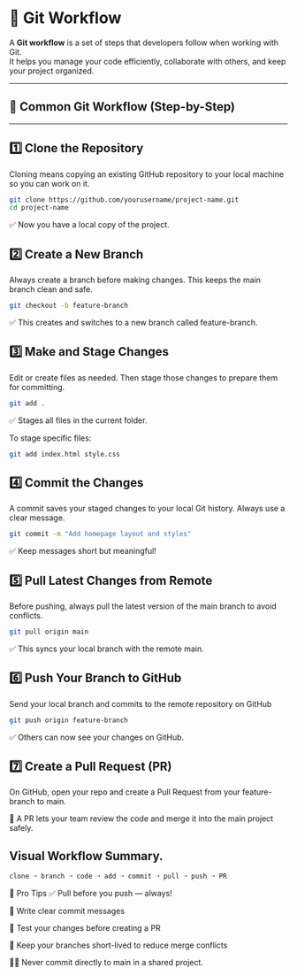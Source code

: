# 🔁 Git Workflow

A **Git workflow** is a set of steps that developers follow when working with Git.  
It helps you manage your code efficiently, collaborate with others, and keep your project organized.

---

## 🧭 Common Git Workflow (Step-by-Step)

---

## 1️⃣ Clone the Repository

Cloning means copying an existing GitHub repository to your local machine so you can work on it.

```bash
git clone https://github.com/yourusername/project-name.git
cd project-name
```
✅ Now you have a local copy of the project.

## 2️⃣ Create a New Branch

Always create a branch before making changes. This keeps the main branch clean and safe.

```bash
git checkout -b feature-branch
```
✅ This creates and switches to a new branch called feature-branch.

## 3️⃣ Make and Stage Changes
Edit or create files as needed. Then stage those changes to prepare them for committing.
```bash
git add .

```
✅ Stages all files in the current folder.

To stage specific files:
```bash
git add index.html style.css
```
## 4️⃣ Commit the Changes
A commit saves your staged changes to your local Git history. Always use a clear message.
```bash 
git commit -m "Add homepage layout and styles"
```
✅ Keep messages short but meaningful!

## 5️⃣ Pull Latest Changes from Remote
Before pushing, always pull the latest version of the main branch to avoid conflicts.
```bash
git pull origin main
```
✅ This syncs your local branch with the remote main.

## 6️⃣ Push Your Branch to GitHub
Send your local branch and commits to the remote repository on GitHub
```bash
git push origin feature-branch
```
✅ Others can now see your changes on GitHub.

## 7️⃣ Create a Pull Request (PR)
On GitHub, open your repo and create a Pull Request from your feature-branch to main.

💬 A PR lets your team review the code and merge it into the main project safely.


## Visual Workflow Summary. 
```bash
clone ➝ branch ➝ code ➝ add ➝ commit ➝ pull ➝ push ➝ PR
```

🧠 Pro Tips
✅ Pull before you push — always!

💬 Write clear commit messages

🧪 Test your changes before creating a PR

🧹 Keep your branches short-lived to reduce merge conflicts

🙅‍♂️ Never commit directly to main in a shared project. 



